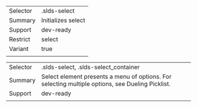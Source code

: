 
|  |  |
|-------|-------|
| Selector | .slds-select  |
| Summary | Initializes select |
| Support | dev-ready |
| Restrict | select |
| Variant | true |
|  |  |


|  |  |
|-------|-------|
| Selector | .slds-select, .slds-select_container  |
| Summary | Select element presents a menu of options. For selecting multiple options, see Dueling Picklist. |
| Support | dev-ready |
|  |  |

